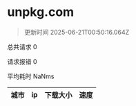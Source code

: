 
  # unpkg.com

  > 更新时间 2025-06-21T00:50:16.064Z
  
  总共请求 0

  请求报错 0

  平均耗时 NaNms

|城市|ip|下载大小|速度|
|-----|----------|---|---|

  